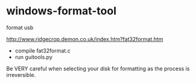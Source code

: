 # windows-format-tool
format usb

http://www.ridgecrop.demon.co.uk/index.htm?fat32format.htm

 - compile fat32format.c 
 - run guitools.py
 
Be VERY careful when selecting your disk for formatting as the process is irreversible. 
